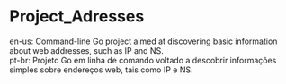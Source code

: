 # Project_Adresses
en-us: Command-line Go project aimed at discovering basic information about web addresses, such as IP and NS.\
pt-br: Projeto Go em linha de comando voltado a descobrir informações simples sobre endereços web, tais como IP e NS.
